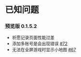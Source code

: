# 已知问题

### 预览版 0.1.5.2

- 祈愿记录页面性能过差
- 添加多账号是会出现错误 [#72](https://github.com/Scighost/Xunkong/issues/72)
- 无法在全屏游戏时显示小地图 [#67](https://github.com/Scighost/Xunkong/issues/67)

